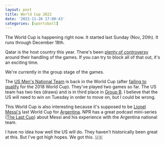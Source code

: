 ```yaml
---
layout: post
title: World Cup 2022
date: '2022-11-26 17:00:43'
categories: [sportsball]
---
```


The World Cup is happening right now. It started last Sunday (Nov, 20th). It runs through December 18th.

Qatar is the host country this year. There's been [plenty of controversy](https://nypost.com/2022/11/15/all-the-controversies-surrounding-the-qatar-world-cup-in-2022/) around their handling of the games. If you can try to block all of that out, it's an exciting time.

We're currently in the group stage of the games.

The [US Men's National Team](https://www.ussoccer.com/teams/usmnt) is back in the World Cup (after [failing to qualify](https://www.sbnation.com/soccer/2017/10/11/16457352/usa-mens-soccer-2018-world-cup-usmnt-qualifying-results) for the 2018 World Cup). They've played two games so far. The US team has two ties (draws) and is in third place in [Group B](https://www.sportingnews.com/us/soccer/news/world-cup-2022-group-b-draw-teams-schedule-fixtures-times/acptybvjxmt2t8vvxqaiojan). I believe that the US will need to win on Tuesday in order to move on, but I could be wrong.

This World Cup is also interesting because it's supposed to be [Lionel Messi's](https://en.wikipedia.org/wiki/Lionel_Messi) last World Cup for [Argentina](https://en.wikipedia.org/wiki/Argentina_national_football_team). NPR has a great podcast mini-series ([The Last Cup](https://www.npr.org/podcasts/510367/the-last-cup)) about Messi and his experience with the Argentina national team. &nbsp;

I have no idea how well the US will do. They haven't historically been great at this. But I've got high hopes. We got this. 🇺🇸

